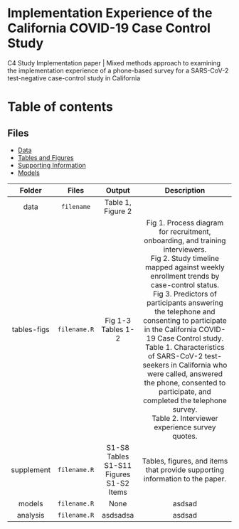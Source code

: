 # Implementation Experience of the California COVID-19 Case Control Study
C4 Study Implementation paper | Mixed methods approach to examining the implementation experience of a phone-based survey for a SARS-CoV-2 test-negative case-control study in California

# Table of contents

## Files 
* [Data](#data-folder) 
* [Tables and Figures](https://github.com/noz-o-mi/CA-COVID-Case-Control-implementation/tree/main/tables-figs)
* [Supporting Information](supplement-folder](https://github.com/noz-o-mi/CA-COVID-Case-Control-implementation/tree/main/supplement))
* [Models](#models-folder) 


| Folder | Files | Output | Description  |
| :---: | :-: | :-: | :-: |
| data | `filename` | Table 1, Figure 2 |  |
| tables-figs | `filename.R` | Fig 1-3 <br>Tables 1-2 | Fig 1. Process diagram for recruitment, onboarding, and training interviewers. <br>Fig 2. Study timeline mapped against weekly enrollment trends by case-control status. <br>Fig 3. Predictors of participants answering the telephone and consenting to participate in the California COVID-19 Case Control study. <br>Table 1. Characteristics of SARS-CoV-2 test-seekers in California who were called, answered the phone, consented to participate, and completed the telephone survey. <br>Table 2. Interviewer experience survey quotes. | 
| supplement | `filename.R` | S1-S8 Tables <br>S1-S11 Figures <br>S1-S2 Items |  Tables, figures, and items that provide supporting information to the paper. |
| models | `filename.R` | None | asdsad |
| analysis | `filename.R` | asdsadsa | asdsad |

 
